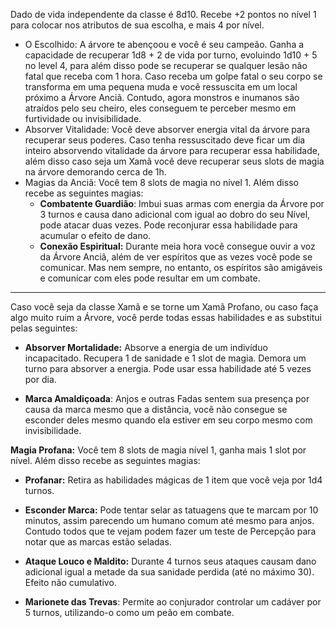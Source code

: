 Dado de vida independente da classe é 8d10. Recebe +2 pontos no nível 1 para colocar nos atributos de sua escolha, e mais 4 por nível.
- O Escolhido: A árvore te abençoou e você é seu campeão. Ganha a capacidade de recuperar 1d8 + 2 de vida por turno, evoluindo 1d10 + 5 no level 4, para além disso pode se recuperar se qualquer lesão não fatal que receba com 1 hora. Caso receba um golpe fatal o seu corpo se transforma em uma pequena muda e você ressuscita em um local próximo a Árvore Anciã. Contudo, agora monstros e inumanos são atraídos pelo seu cheiro, eles conseguem te perceber mesmo em furtividade ou invisibilidade.
- Absorver Vitalidade: Você deve absorver energia vital da árvore para recuperar seus poderes. Caso tenha ressuscitado deve ficar um dia inteiro absorvendo vitalidade da árvore para recuperar essa habilidade, além disso caso seja um Xamã você deve recuperar seus slots de magia na árvore demorando cerca de 1h.
- Magias da Anciã: Você tem 8 slots de magia no nível 1. Além disso recebe as seguintes magias:
	-  **Combatente Guardião**: Imbui suas armas com energia da Árvore por 3 turnos e causa dano adicional com igual ao dobro do seu Nível, pode atacar duas vezes. Pode reconjurar essa habilidade para acumular o efeito de dano.
	- **Conexão Espiritual:** Durante meia hora você consegue ouvir a voz da Árvore Anciã, além de ver espíritos que as vezes você pode se comunicar. Mas nem sempre, no entanto, os espíritos são amigáveis e comunicar com eles pode resultar em um combate.
	

-----------------------------------------

Caso você seja da classe Xamã e se torne um Xamã Profano, ou caso faça algo   muito ruim a Árvore, você perde todas essas habilidades e as substitui pelas seguintes:
- **Absorver Mortalidade:** Absorve a energia de um indivíduo incapacitado. Recupera 1 de sanidade e 1 slot de magia. Demora um turno para absorver a energia. Pode usar essa habilidade até 5 vezes por dia.
	
 - **Marca Amaldiçoada**: Anjos e outras Fadas sentem sua presença por causa da marca mesmo que a distância, você não consegue se esconder deles mesmo quando ela estiver em seu corpo mesmo com invisibilidade. 
	
**Magia Profana:** Você tem 8 slots de magia nível 1, ganha mais 1 slot por nível. Além disso recebe as seguintes magias:
- **Profanar:** Retira as habilidades mágicas de 1 item que você veja por 1d4 turnos.
	
- **Esconder Marca:** Pode tentar selar as tatuagens que te marcam por 10 minutos, assim parecendo um humano comum até mesmo para anjos. Contudo todos que te vejam podem fazer um teste de Percepção para notar que as marcas estão seladas.
	
- **Ataque Louco e Maldito:** Durante 4 turnos seus ataques causam dano adicional igual a metade da sua sanidade perdida (até no máximo 30). Efeito não cumulativo.
	
- **Marionete das Trevas**: Permite ao conjurador controlar um cadáver por 5 turnos, utilizando-o como um peão em combate.